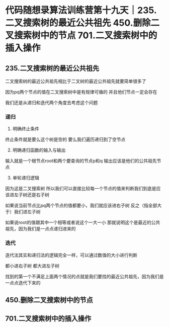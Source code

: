 # 代码随想录算法训练营第十九天｜235.二叉搜索树的最近公共祖先 450.删除二叉搜索树中的节点 701.二叉搜索树中的插入操作



## 235.二叉搜索树的最近公共祖先


二叉搜索树的最近公共祖先相比于二叉树的最近公共祖先就要简单很多了

因为pq两个节点的值在二叉搜索树中是有规律可循的 并且他们节点一定会存在

我们还是从递归和迭代两个角度去考虑这个问题

### 递归

1. 明确终止条件

终止条件就是要么这个树是空的 要么我们遍历递归到了空节点

2. 明确递归函数的输入与输出

输入就是一个根节点root和两个要查询的节点p和q 输出应该是他们的公共祖先节点

3. 单轮递归逻辑

因为这是二叉搜索树 所以我们可以直接比较每一个节点的值来判断我们到底是应该进左子树还是右子树

如果说当前节点比pq两个节点的值都要小，我们就应该进右子树 反之（指全部大于）我们进左子树

如果说root的值跟其中一个相等或者说这个一大一小 那就说明这个是最近的公共祖先，因为我们是一点点递归进来的



### 迭代


迭代法其实和递归法的逻辑完全一样，可以通过数值的大小进行判断

都小进右子树 都大进左子树

找到的第一个不满足上面两个情况的点就是我们要找的最近公共祖先，因为我们是一点点迭代下来的




## 450.删除二叉搜索树中的节点






## 701.二叉搜索树中的插入操作


